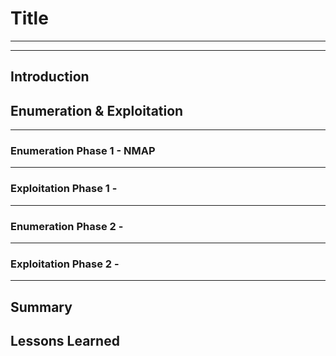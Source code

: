 # Title
------------------------------------------------------------------
------------------------------------------------------------------

## Introduction



## Enumeration & Exploitation
------------------------------------------------------------------
### Enumeration Phase 1 - NMAP


------------------------------------------------------------------
### Exploitation Phase 1 - 


------------------------------------------------------------------
### Enumeration Phase 2 -


------------------------------------------------------------------
### Exploitation Phase 2 -


------------------------------------------------------------------
## Summary



## Lessons Learned